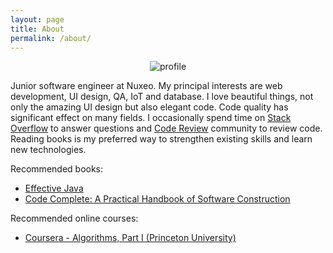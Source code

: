 ```yaml
---
layout: page
title: About
permalink: /about/
---
```


<p align="center">
  <img src="https://www.gravatar.com/avatar/e9760ae831cb65cf1b7453c98701aae1?s=100" alt="profile" />
</p>

Junior software engineer at Nuxeo. My principal interests are web development,
UI design, QA, IoT and database. I love beautiful things, not only the amazing
UI design but also elegant code. Code quality has significant effect on many
fields. I occasionally spend time on [Stack Overflow][so] to answer questions
and [Code Review][cr] community to review code. Reading books is my preferred
way to strengthen existing skills and learn new technologies.

Recommended books:

* [Effective Java][effective-java]
* [Code Complete: A Practical Handbook of Software Construction][code-complete]

Recommended online courses:

* [Coursera - Algorithms, Part I (Princeton University)][algs4-1]

[so]: https://stackoverflow.com/users/4381330/mincong-huang
[cr]: https://codereview.stackexchange.com/users/101548/mincong-huang
[effective-java]: https://www.amazon.com/Effective-Java-2nd-Joshua-Bloch/dp/0321356683
[code-complete]: https://www.amazon.com/Code-Complete-Practical-Handbook-Construction/dp/0735619670
[algs4-1]: https://www.coursera.org/learn/introduction-to-algorithms
